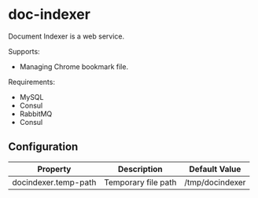 # doc-indexer

Document Indexer is a web service.

Supports:

- Managing Chrome bookmark file.

Requirements:

- MySQL
- Consul
- RabbitMQ
- Consul


## Configuration

| Property             | Description         | Default Value   |
|----------------------|---------------------|-----------------|
| docindexer.temp-path | Temporary file path | /tmp/docindexer |
